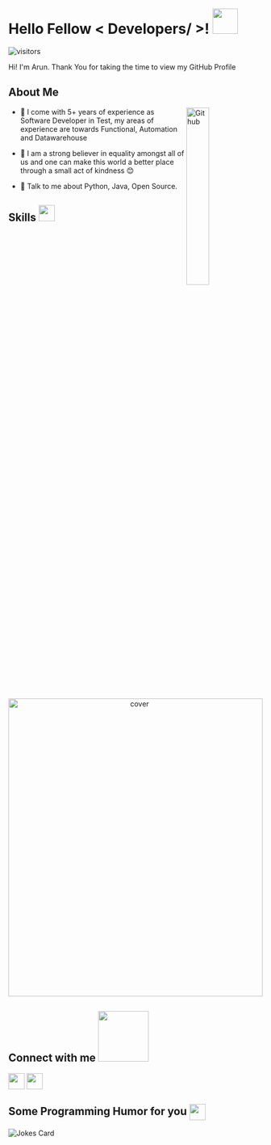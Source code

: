 <h1> Hello Fellow < Developers/ >! <img src = "https://raw.githubusercontent.com/MartinHeinz/MartinHeinz/master/wave.gif" width = 50px> </h1>
<p align='center'>

![visitors](https://visitor-badge.glitch.me/badge?page_id=sarunkurup3.sarunkurup3)

</p>
<div size='20px'> Hi! I'm Arun. Thank You for taking the time to view my GitHub Profile
</div>

<h2> About Me </h2>

<img width="30%" align="right" alt="Github" src="https://github.com/sarunkurup3/Arun_S/blob/main/Arun_Web3.gif" />


- 🔭 I come with 5+ years of experience as Software Developer in Test, my areas of experience are towards Functional, Automation and Datawarehouse

- 🌱 I am a strong believer in equality amongst all of us and one can make this world a better place through a small act of kindness 😊

- 💬 Talk to me about Python, Java, Open Source.  

<h2> Skills <img src = "https://media2.giphy.com/media/QssGEmpkyEOhBCb7e1/giphy.gif?cid=ecf05e47a0n3gi1bfqntqmob8g9aid1oyj2wr3ds3mg700bl&rid=giphy.gif" width = 32px> </h2>
<div align="center">
<img width="100%" height = "590px" src="https://github.com/sarunkurup3/Arun_S/blob/master/Arun_Collections.PNG" alt="cover" />
</div>


<h2> Connect with me <img src='https://raw.githubusercontent.com/ShahriarShafin/ShahriarShafin/main/Assets/handshake.gif' width="100px"> </h2>
<a href = 'https://www.linkedin.com/in/arun-s-41574b167/'> <img width = '32px' align= 'center' src="https://raw.githubusercontent.com/rahulbanerjee26/githubAboutMeGenerator/main/icons/linked-in-alt.svg"/></a> 
<a href = 'https://www.github.com/sarunkurup3'> <img width = '32px' align= 'center' src="https://raw.githubusercontent.com/rahulbanerjee26/githubAboutMeGenerator/main/icons/github.svg"/></a> 


<h2> Some Programming Humor for you <img align ='center' src='https://media2.giphy.com/media/UQDSBzfyiBKvgFcSTw/giphy.gif?cid=ecf05e47p3cd513axbek3f56ti3jzizq8hincw20jauyyfyw&rid=giphy.gif' width = '32px'></h2>

![Jokes Card](https://readme-jokes.vercel.app/api?theme=default)

